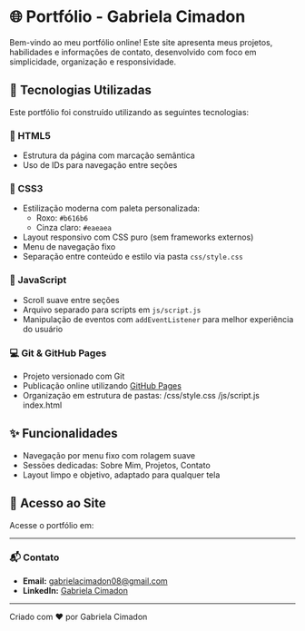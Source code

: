 # 🌐 Portfólio - Gabriela Cimadon

Bem-vindo ao meu portfólio online! Este site apresenta meus projetos, habilidades e informações de contato, desenvolvido com foco em simplicidade, organização e responsividade.

## 🔧 Tecnologias Utilizadas

Este portfólio foi construído utilizando as seguintes tecnologias:

### 🧱 HTML5
- Estrutura da página com marcação semântica
- Uso de IDs para navegação entre seções

### 🎨 CSS3
- Estilização moderna com paleta personalizada:
  - Roxo: `#b616b6`
  - Cinza claro: `#eaeaea`
- Layout responsivo com CSS puro (sem frameworks externos)
- Menu de navegação fixo
- Separação entre conteúdo e estilo via pasta `css/style.css`

### 🧠 JavaScript
- Scroll suave entre seções
- Arquivo separado para scripts em `js/script.js`
- Manipulação de eventos com `addEventListener` para melhor experiência do usuário

### 💻 Git & GitHub Pages
- Projeto versionado com Git
- Publicação online utilizando [GitHub Pages](https://pages.github.com/)
- Organização em estrutura de pastas:
/css/style.css
/js/script.js
index.html

## ✨ Funcionalidades
- Navegação por menu fixo com rolagem suave
- Sessões dedicadas: Sobre Mim, Projetos, Contato
- Layout limpo e objetivo, adaptado para qualquer tela

## 🚀 Acesso ao Site
Acesse o portfólio em:  

---

### 📬 Contato

- **Email:** gabrielacimadon08@gmail.com  
- **LinkedIn:** [Gabriela Cimadon](https://www.linkedin.com/in/gabrielacimadon/)

---

Criado com ❤️ por Gabriela Cimadon
